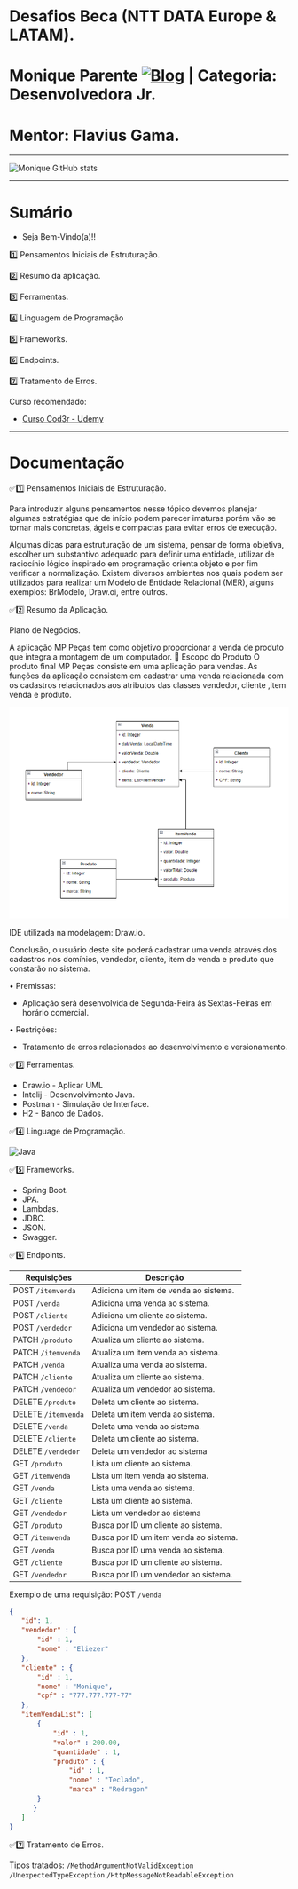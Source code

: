 # Desafios Beca (NTT DATA Europe & LATAM).
# Monique Parente [![Blog](https://img.shields.io/badge/LinkedIn-0077B5?style=for-the-badge&logo=linkedin&logoColor=white)](https://www.linkedin.com/in/monique13/) | Categoria: Desenvolvedora Jr. 
# Mentor: Flavius Gama.
______________________________________________________________________________________________________________________________________________________________________________

![Monique GitHub stats](https://github-readme-stats.vercel.app/api?username=MoniqueParente&show_icons=true&theme=radical)
______________________________________________________________________________________________________________________________________________________________________________
# Sumário

* Seja Bem-Vindo(a)!!

1️⃣	Pensamentos Iniciais de Estruturação.

2️⃣ Resumo da aplicação.

3️⃣ Ferramentas.

4️⃣ Linguagem de Programação

5️⃣ Frameworks.

6️⃣ Endpoints.

7️⃣ Tratamento de Erros.

Curso recomendado: 

- [Curso Cod3r - Udemy](https://nttdatalearn.udemy.com/course/fundamentos-de-programacao-com-java/learn/lecture/5740792#announcements)<br/>

______________________________________________________________________________________________________________________________________________________________________________
# Documentação

✅1️⃣ Pensamentos Iniciais de Estruturação. 

Para introduzir alguns pensamentos nesse tópico devemos planejar algumas estratégias que de início podem parecer imaturas porém vão se tornar mais concretas, ágeis e compactas para evitar erros de execução.  

Algumas dicas para estruturação de um sistema, pensar de forma objetiva, escolher um substantivo adequado para definir uma entidade, utilizar de raciocínio lógico inspirado em programação orienta objeto e por fim verificar a normalização. Existem diversos ambientes nos quais podem ser utilizados para realizar um Modelo de Entidade Relacional (MER), alguns exemplos: BrModelo, Draw.oi, entre outros.

✅2️⃣ Resumo da Aplicação.

Plano de Negócios.

A aplicação MP Peças tem como objetivo proporcionar a venda de produto que integra a montagem de um computador.
	Escopo do Produto
O produto final MP Peças consiste em uma aplicação para vendas.
As funções da aplicação consistem em cadastrar uma venda relacionada com os cadastros relacionados aos atributos das classes vendedor, cliente ,item venda e produto.   

![MODELOCONCEITUALREFATORADO.PNG](MODELOCONCEITUALREFATORADO.PNG)
 
 IDE utilizada na modelagem: Draw.io.

Conclusão, o usuário deste site poderá cadastrar uma venda através dos cadastros nos domínios, vendedor, cliente, item de venda e produto que constarão no sistema.

  •	Premissas: 
- Aplicação será desenvolvida de Segunda-Feira às Sextas-Feiras em horário comercial.

 •	Restrições:
- Tratamento de erros relacionados ao desenvolvimento e versionamento.

✅3️⃣	Ferramentas.
* Draw.io - Aplicar UML
* Intelij - Desenvolvimento Java.
* Postman - Simulação de Interface.
* H2 - Banco de Dados.

✅4️⃣ Linguage de Programação.

<div style="display: inline_block">
 <img alt="Java" src="https://img.shields.io/badge/Java-ED8B00?style=for-the-badge&logo=java&logoColor=white" />
 
✅5️⃣ Frameworks.

* Spring Boot. 
* JPA.
* Lambdas.
* JDBC.
* JSON.
* Swagger.

✅6️⃣ Endpoints.
 
|Requisições          | Descrição                                |
|---------------------|------------------------------------------|
| POST `/itemvenda`   | Adiciona um item de venda ao sistema.    |
| POST `/venda`       | Adiciona uma venda ao sistema.           |
| POST `/cliente`     | Adiciona um cliente ao sistema.          |
| POST `/vendedor`    | Adiciona um vendedor ao sistema.         |
| PATCH `/produto`    | Atualiza um cliente ao sistema.          |  
| PATCH `/itemvenda`  | Atualiza um item venda ao sistema.       |
| PATCH `/venda`      | Atualiza uma venda ao sistema.           |
| PATCH `/cliente`    | Atualiza um cliente ao sistema.          |
| PATCH `/vendedor`   | Atualiza um vendedor ao sistema.         |
| DELETE `/produto`   | Deleta um cliente ao sistema.            |
| DELETE `/itemvenda` | Deleta um item venda ao sistema.         | 
| DELETE `/venda`     | Deleta uma venda ao sistema.             |
| DELETE `/cliente`   | Deleta um cliente ao sistema.            | 
| DELETE `/vendedor`  | Deleta um vendedor ao sistema            |
| GET `/produto`      | Lista um cliente ao sistema.             |
| GET `/itemvenda`    | Lista um item venda ao sistema.          |
| GET `/venda`        | Lista uma venda ao sistema.              |
| GET `/cliente`      | Lista um cliente ao sistema.             |
| GET `/vendedor`     | Lista um vendedor ao sistema             |
| GET `/produto`      | Busca por ID um cliente ao sistema.      |
| GET `/itemvenda`    | Busca por ID um item venda ao sistema.   |
| GET `/venda`        | Busca por ID uma venda ao sistema.       |
| GET `/cliente`      | Busca por ID um cliente ao sistema.      |
| GET `/vendedor`     | Busca por ID um vendedor ao sistema.     | 
 
 Exemplo de uma requisição:
 POST `/venda`  
 ```json
 {
    "id": 1,
    "vendedor" : {
        "id" : 1,
        "nome" : "Eliezer"
    },
    "cliente" : {
        "id" : 1,
        "nome" : "Monique",
        "cpf" : "777.777.777-77"
    },
    "itemVendaList": [
        {
            "id" : 1,
            "valor" : 200.00,
            "quantidade" : 1,
            "produto" : {
                "id" : 1,
                "nome" : "Teclado",
                "marca" : "Redragon"
        }
       }
    ]
}
``` 
 
 ✅7️⃣ Tratamento de Erros.
 
 Tipos tratados:
 `/MethodArgumentNotValidException`
 `/UnexpectedTypeException`
 `/HttpMessageNotReadableException`
 
 
 
 


